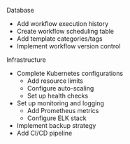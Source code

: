 Database
- Add workflow execution history
- Create workflow scheduling table
- Add template categories/tags
- Implement workflow version control

Infrastructure
- Complete Kubernetes configurations
  - Add resource limits
  - Configure auto-scaling
  - Set up health checks
- Set up monitoring and logging
  - Add Prometheus metrics
  - Configure ELK stack
- Implement backup strategy
- Add CI/CD pipeline